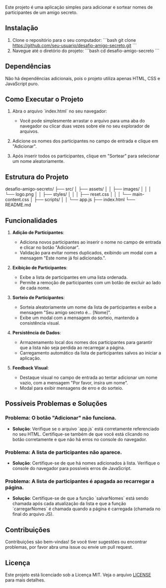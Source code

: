 Este projeto é uma aplicação simples para adicionar e sortear nomes de participantes de um amigo secreto.

## Instalação

1. Clone o repositório para o seu computador:
    \`\`\`bash
    git clone https://github.com/seu-usuario/desafio-amigo-secreto.git
    \`\`\`
2. Navegue até o diretório do projeto:
    \`\`\`bash
    cd desafio-amigo-secreto
    \`\`\`

## Dependências

Não há dependências adicionais, pois o projeto utiliza apenas HTML, CSS e JavaScript puro. 

## Como Executar o Projeto

1. Abra o arquivo \`index.html\` no seu navegador:
    - Você pode simplesmente arrastar o arquivo para uma aba do navegador ou clicar duas vezes sobre ele no seu explorador de arquivos.

2. Adicione os nomes dos participantes no campo de entrada e clique em \"Adicionar\".

3. Após inserir todos os participantes, clique em \"Sortear\" para selecionar um nome aleatoriamente.

## Estrutura do Projeto

desafio-amigo-secreto/
├── src/
│   ├── assets/
│   │   ├── images/
│   │   │   └── logo.png
│   │   ├── styles/
│   │   │   ├── reset.css
│   │   │   └── main-content.css
│   ├── scripts/
│   │   └── app.js
├── index.html
└── README.md

## Funcionalidades

1. **Adição de Participantes**:
    - Adiciona novos participantes ao inserir o nome no campo de entrada e clicar no botão "Adicionar".
    - Validação para evitar nomes duplicados, exibindo um modal com a mensagem "Este nome já foi adicionado.".

2. **Exibição de Participantes**:
    - Exibe a lista de participantes em uma lista ordenada.
    - Permite a remoção de participantes com um botão de excluir ao lado de cada nome.

3. **Sorteio de Participantes**:
    - Sorteia aleatoriamente um nome da lista de participantes e exibe a mensagem "Seu amigo secreto é... [Nome]".
    - Exibe um modal com a mensagem do sorteio, mantendo a consistência visual.

4. **Persistência de Dados**:
    - Armazenamento local dos nomes dos participantes para garantir que a lista não seja perdida ao recarregar a página.
    - Carregamento automático da lista de participantes salvos ao iniciar a aplicação.

5. **Feedback Visual**:
    - Destaque visual no campo de entrada ao tentar adicionar um nome vazio, com a mensagem "Por favor, insira um nome".
    - Modal para exibir mensagens de erro e do sorteio.

## Possíveis Problemas e Soluções

### Problema: O botão \"Adicionar\" não funciona.
- **Solução**: Verifique se o arquivo \`app.js\` está corretamente referenciado no seu HTML. Certifique-se também de que você está clicando no botão corretamente e que não há erros no console do navegador.

### Problema: A lista de participantes não aparece.
- **Solução**: Certifique-se de que há nomes adicionados à lista. Verifique o console do navegador para possíveis erros de JavaScript.

### Problema: A lista de participantes é apagada ao recarregar a página.
- **Solução**: Certifique-se de que a função \`salvarNomes\` está sendo chamada após cada atualização da lista e que a função \`carregarNomes\` é chamada quando a página é carregada (chamada no final do arquivo JS).

## Contribuições

Contribuições são bem-vindas! Se você tiver sugestões ou encontrar problemas, por favor abra uma issue ou envie um pull request.

## Licença

Este projeto está licenciado sob a Licença MIT. Veja o arquivo [LICENSE](LICENSE) para mais detalhes.